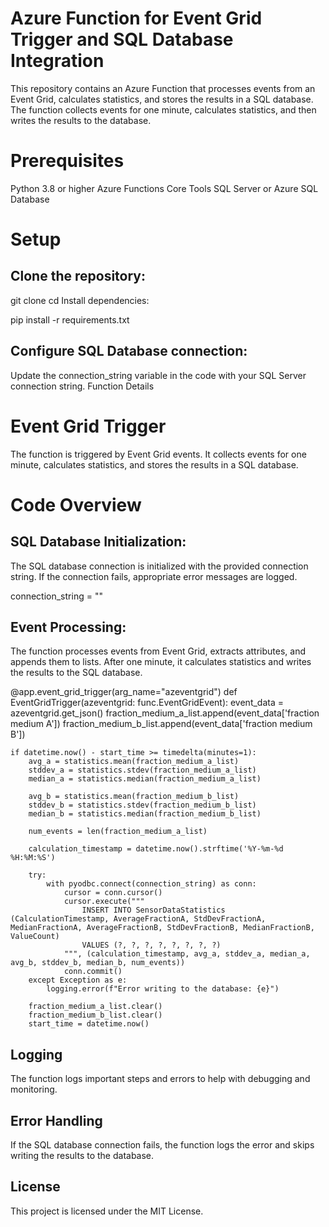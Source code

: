 # Azure Function for Event Grid Trigger and SQL Database Integration

This repository contains an Azure Function that processes events from an Event Grid, calculates statistics, and stores the results in a SQL database. The function collects events for one minute, calculates statistics, and then writes the results to the database.

# Prerequisites

Python 3.8 or higher
Azure Functions Core Tools
SQL Server or Azure SQL Database
# Setup

## Clone the repository:

git clone <repository-url>
cd <repository-directory>
Install dependencies:

pip install -r requirements.txt
## Configure SQL Database connection:

Update the connection_string variable in the code with your SQL Server connection string.
Function Details

# Event Grid Trigger

The function is triggered by Event Grid events. It collects events for one minute, calculates statistics, and stores the results in a SQL database.

# Code Overview

## SQL Database Initialization:

The SQL database connection is initialized with the provided connection string. If the connection fails, appropriate error messages are logged.

connection_string = "<your-sql-connection-string>"
## Event Processing:

The function processes events from Event Grid, extracts attributes, and appends them to lists. After one minute, it calculates statistics and writes the results to the SQL database.

@app.event_grid_trigger(arg_name="azeventgrid")
def EventGridTrigger(azeventgrid: func.EventGridEvent):
    event_data = azeventgrid.get_json()
    fraction_medium_a_list.append(event_data['fraction medium A'])
    fraction_medium_b_list.append(event_data['fraction medium B'])
    
    if datetime.now() - start_time >= timedelta(minutes=1):
        avg_a = statistics.mean(fraction_medium_a_list)
        stddev_a = statistics.stdev(fraction_medium_a_list)
        median_a = statistics.median(fraction_medium_a_list)
        
        avg_b = statistics.mean(fraction_medium_b_list)
        stddev_b = statistics.stdev(fraction_medium_b_list)
        median_b = statistics.median(fraction_medium_b_list)
        
        num_events = len(fraction_medium_a_list)
        
        calculation_timestamp = datetime.now().strftime('%Y-%m-%d %H:%M:%S')
        
        try:
            with pyodbc.connect(connection_string) as conn:
                cursor = conn.cursor()
                cursor.execute("""
                    INSERT INTO SensorDataStatistics (CalculationTimestamp, AverageFractionA, StdDevFractionA, MedianFractionA, AverageFractionB, StdDevFractionB, MedianFractionB, ValueCount)
                    VALUES (?, ?, ?, ?, ?, ?, ?, ?)
                """, (calculation_timestamp, avg_a, stddev_a, median_a, avg_b, stddev_b, median_b, num_events))
                conn.commit()
        except Exception as e:
            logging.error(f"Error writing to the database: {e}")
        
        fraction_medium_a_list.clear()
        fraction_medium_b_list.clear()
        start_time = datetime.now()
## Logging

The function logs important steps and errors to help with debugging and monitoring.

## Error Handling

If the SQL database connection fails, the function logs the error and skips writing the results to the database.

## License

This project is licensed under the MIT License.
